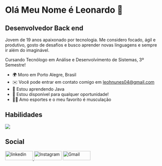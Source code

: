 
Olá Meu Nome é Leonardo 👋
==========================

Desenvolvedor Back end
-----------------------------

Jovem de 19 anos apaixonado por tecnologia. Me considero focado, ágil e produtivo, gosto de desafios e busco aprender novas linguagens e sempre ir além do imaginável.

Cursando Tecnólogo em Análise e Desenvolvimento de Sistemas, 3º Semestre! 

* 🌍  Moro em Porto Alegre, Brasil
* ✉️  Você pode entrar em contato comigo em [leohnunes04@gmail.com](mailto:leohnunes04@gmail.com)
* 🧠  Estou aprendendo Java
* 🤝  Estou disponível para qualquer oportunidade!
* 🏋️‍♂️  Amo esportes e o meu favorito é musculação

## Habilidades

<img src="https://cdn.jsdelivr.net/gh/devicons/devicon@latest/icons/java/java-original-wordmark.svg" />

          
          

## Social
<a href="https://www.linkedin.com/in/leonardo-nunes-899276264/" target="_blank" rel="noreferrer"><img src="https://img.shields.io/badge/LinkedIn-0077B5?style=for-the-badge&logo=linkedin&logoColor=white" width="90" height="30" alt="linkedin">
<a href="https://www.instagram.com/leoonuness_/" target="_blank" rel="noreferrer"><img src="https://img.shields.io/badge/Instagram-E4405F?style=for-the-badge&logo=instagram&logoColor=white" width="90" height="30" alt="Instagram"></a>
<a href="https://mail.google.com/mail/u/1/#inbox" target="_blank" rel="noreferrer"><img src="https://img.shields.io/badge/Gmail-D14836?style=for-the-badge&logo=gmail&logoColor=white" width="90" height="30" alt="Gmail">

